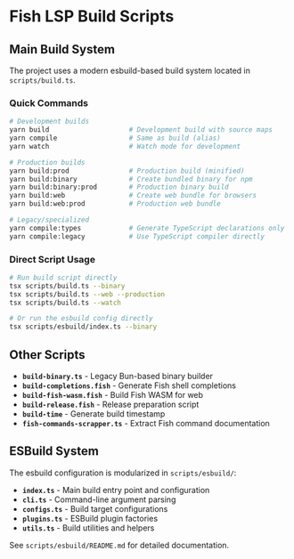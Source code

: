 # Fish LSP Build Scripts

## Main Build System

The project uses a modern esbuild-based build system located in `scripts/build.ts`.

### Quick Commands

```bash
# Development builds
yarn build                    # Development build with source maps
yarn compile                  # Same as build (alias)
yarn watch                    # Watch mode for development

# Production builds  
yarn build:prod               # Production build (minified)
yarn build:binary             # Create bundled binary for npm
yarn build:binary:prod        # Production binary build
yarn build:web                # Create web bundle for browsers
yarn build:web:prod           # Production web bundle

# Legacy/specialized
yarn compile:types            # Generate TypeScript declarations only
yarn compile:legacy           # Use TypeScript compiler directly
```

### Direct Script Usage

```bash
# Run build script directly
tsx scripts/build.ts --binary
tsx scripts/build.ts --web --production
tsx scripts/build.ts --watch

# Or run the esbuild config directly
tsx scripts/esbuild/index.ts --binary
```

## Other Scripts

- **`build-binary.ts`** - Legacy Bun-based binary builder
- **`build-completions.fish`** - Generate Fish shell completions
- **`build-fish-wasm.fish`** - Build Fish WASM for web
- **`build-release.fish`** - Release preparation script
- **`build-time`** - Generate build timestamp
- **`fish-commands-scrapper.ts`** - Extract Fish command documentation

## ESBuild System

The esbuild configuration is modularized in `scripts/esbuild/`:

- **`index.ts`** - Main build entry point and configuration
- **`cli.ts`** - Command-line argument parsing
- **`configs.ts`** - Build target configurations
- **`plugins.ts`** - ESBuild plugin factories  
- **`utils.ts`** - Build utilities and helpers

See `scripts/esbuild/README.md` for detailed documentation.